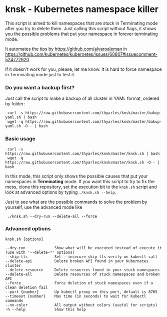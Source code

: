 # knsk - Kubernetes namespace killer

This script is aimed to kill namespaces that are stuck in Terminating mode after you try to delete them. Just calling this script without flags, it shows you the possible problems that put your namespace in forever terminating mode.

It automates the tips by https://github.com/alvaroaleman in https://github.com/kubernetes/kubernetes/issues/60807#issuecomment-524772920

If it doesn't work for you, please, let me know. It is hard to force namespace in Terminating mode just to test it.

### Do you want a backup first? 

Just call the script to make a backup of all cluster in YAML format, ordered by folder:

     curl -s https://raw.githubusercontent.com/thyarles/knsk/master/bakup-yaml.sh | bash 
     wget -q https://raw.githubusercontent.com/thyarles/knsk/master/bakup-yaml.sh -O - | bash 

### Basic usage
     curl -s https://raw.githubusercontent.com/thyarles/knsk/master/knsk.sh | bash 
     wget -q https://raw.githubusercontent.com/thyarles/knsk/master/knsk.sh -O - | bash 
     
In this mode, this script only shows the possible causes that put your namespaces in **Terminating** mode. If you want this script to try to fix the mess, clone this repository, set the execution bit to the `knsk.sh` script and look at advanced options by typing `./knsk.sh --help`.

Just to see what are the possible commands to solve the problem by yourself, use the advanced mode like

     ./knsk.sh --dry-run --delete-all --force

### Advanced options
    knsk.sh [options]

    --dry-run             Show what will be executed instead of execute it (use with '--delete-*' options)
    --skip-tls            Set --insecure-skip-tls-verify on kubectl call
    --delete-api          Delete broken API found in your Kubernetes cluster
    --delete-resource     Delete resources found in your stuck namespaces
    --delete-all          Delete resources of stuck namespaces and broken API
    --force               Force deletion of stuck namespaces even if a clean deletion fail
    --port {number}       Up kubectl proxy on this port, default is 8765
    --timeout {number}    Max time (in seconds) to wait for Kubectl commands
    --no-color            All output without colors (useful for scripts)
    -h --help             Show this help
